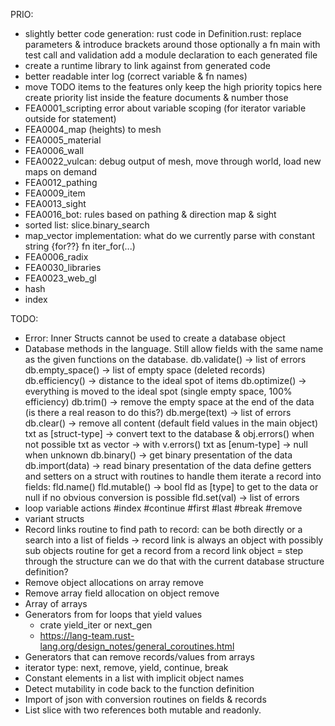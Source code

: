 PRIO:
- slightly better code generation:
    rust code in Definition.rust: replace parameters & introduce brackets around those
    optionally a fn main with test call and validation
    add a module declaration to each generated file
- create a runtime library to link against from generated code
- better readable inter log (correct variable & fn names)
- move TODO items to the features only keep the high priority topics here
    create priority list inside the feature documents & number those
- FEA0001_scripting error about variable scoping (for iterator variable outside for statement)
- FEA0004_map (heights) to mesh
- FEA0005_material
- FEA0006_wall
- FEA0022_vulcan: debug output of mesh, move through world, load new maps on demand
- FEA0012_pathing
- FEA0009_item
- FEA0013_sight
- FEA0016_bot: rules based on pathing & direction map & sight
- sorted list: slice.binary_search
- map_vector implementation: what do we currently parse with constant string {for??} fn iter_for(...)
- FEA0006_radix
- FEA0030_libraries
- FEA0023_web_gl
- hash
- index

TODO:
- Error: Inner Structs cannot be used to create a database object
- Database methods in the language.
    Still allow fields with the same name as the given functions on the database.
    db.validate() -> list of errors
    db.empty_space() -> list of empty space (deleted records)
    db.efficiency() -> distance to the ideal spot of items
    db.optimize() -> everything is moved to the ideal spot (single empty space, 100% efficiency)
    db.trim() -> remove the empty space at the end of the data (is there a real reason to do this?)
    db.merge(text) -> list of errors
    db.clear() -> remove all content (default field values in the main object)
    txt as [struct-type] -> convert text to the database & obj.errors() when not possible
    txt as vector<text> -> with v.errors()
    txt as [enum-type] -> null when unknown
    db.binary() -> get binary presentation of the data
    db.import(data) -> read binary presentation of the data
    define getters and setters on a struct with routines to handle them
    iterate a record into fields:
      fld.name()
      fld.mutable() -> bool
      fld as [type] to get to the data or null if no obvious conversion is possible
      fld.set(val) -> list of errors
- loop variable actions #index #continue #first #last #break #remove
- variant structs
- Record links
    routine to find path to record: can be both directly or a search
    into a list of fields -> record link is always an object with possibly sub objects
    routine for get a record from a record link object = step through the structure
        can we do that with the current database structure definition?
- Remove object allocations on array remove
- Remove array field allocation on object remove
- Array of arrays
- Generators from for loops that yield values
  - crate yield_iter or next_gen
  - https://lang-team.rust-lang.org/design_notes/general_coroutines.html
- Generators that can remove records/values from arrays
- iterator type: next, remove, yield, continue, break
- Constant elements in a list with implicit object names
- Detect mutability in code back to the function definition
- Import of json with conversion routines on fields & records
- List slice with two references both mutable and readonly.
